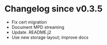 # Changelog since v0.3.5
- Fix cert migration 
- Document MPD streaming 
- Update .README.j2 
- Use new storage layout; improve docs 
